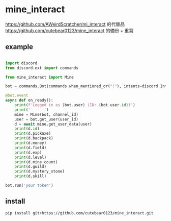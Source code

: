 # mine_interact
https://github.com/AWeirdScratcher/mi_interact 的代替品
https://github.com/cutebear0123/mine_interact 的備份 + 重寫

## example
```py

import discord
from discord.ext import commands

from mine_interact import Mine

bot = commands.Bot(commands.when_mentioned_or("!"), intents=discord.Intents.all())

@bot.event
async def on_ready():
    print(f'Logged in as {bot.user} (ID: {bot.user.id})')
    print('------')
    mine = Mine(bot, channel_id)
    user = bot.get_user(user_id)
    d = await mine.get_user_data(user)
    print(d.id)
    print(d.pickaxe)
    print(d.backpack)
    print(d.money)
    print(d.field)
    print(d.exp)
    print(d.level)
    print(d.mine_count)
    print(d.guild)
    print(d.mystery_stone)
    print(d.skill)

bot.run('your token')

```
## install
```sh
pip install git+https://github.com/cutebear0123/mine_interact.git
```

